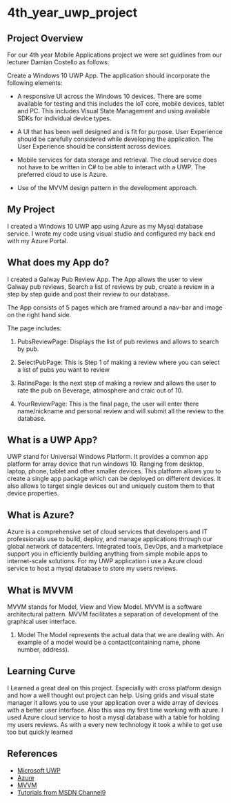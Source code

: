 # 4th_year_uwp_project

## Project Overview

For our 4th year Mobile Applications project we were set guidlines from our lecturer Damian Costello as follows:

Create a Windows 10 UWP App. The application should incorporate the following elements:

* A responsive UI across the Windows 10 devices. There are some available for testing and this includes the IoT core, mobile devices, tablet and PC. This includes Visual State Management and using available SDKs for individual device types.

* A UI that has been well designed and is fit for purpose. User Experience should be carefully considered while developing the application. The User Experience should be consistent
across devices.

* Mobile services for data storage and retrieval. The cloud service does not have to be written
in C# to be able to interact with a UWP. The preferred cloud to use is Azure.

* Use of the MVVM design pattern in the development approach.

## My Project

I created a Windows 10 UWP app using Azure as my Mysql database service. I wrote my code using visual studio and configured my back end with my Azure Portal.

## What does my App do?

I created a Galway Pub Review App. The App allows the user to view Galway pub reviews, Search a list of reviews by pub, create a review in a step by step guide and post their review to our database.

The App consists of 5 pages which are framed around a nav-bar and image on the right hand side.

The page includes:

1. PubsReviewPage: Displays the list of pub reviews and allows to search by pub.

2. SelectPubPage: This is Step 1 of making a review where you can select a list of pubs you want to review

3. RatinsPage: Is the next step of making a review and allows the user to rate the pub on Beverage, atmosphere and craic out of 10.

4. YourReviewPage: This is the final page, the user will enter there name/nickname and personal review and will submit all the review to the database. 

## What is a UWP App?

UWP stand for Universal Windows Platform. It provides a common app platform for array device that run windows 10. Ranging from desktop, laptop, phone, tablet and other smaller devices. This platform allows you to create a single app package which can be deployed on different devices. It also allows to target single devices out and uniquely custom them to that device properties.

## What is Azure?

Azure is a comprehensive set of cloud services that developers and IT professionals use to build, deploy, and manage applications through our global network of datacenters. Integrated tools, DevOps, and a marketplace support you in efficiently building anything from simple mobile apps to internet-scale solutions. For my UWP application i use a Azure cloud service to host a mysql database to store my users reviews.

## What is MVVM

MVVM stands for Model, View and View Model. MVVM is a software architectural pattern. MVVM facilitates a separation of development of the graphical user interface.

1. Model
The Model represents the actual data that we are dealing with. An example of a model would be a contact(containing name, phone number, address). 


## Learning Curve

I Learned a great deal on this project. Especially with cross platform design and how a well thought out project can help. Using grids and visual state manager it allows you to use your application over a wide array of devices with a better user interface. Also this was my first time working with azure. I used Azure cloud service to host a mysql database with a table for holding my users reviews. As with a every new technology it took a while to get use too but quickly learned  

## References

* [Microsoft UWP](https://docs.microsoft.com/en-us/windows/uwp/get-started/universal-application-platform-guide)
* [Azure](https://docs.microsoft.com/en-us/azure/) 
* [MVVM](https://msdn.microsoft.com/en-us/library/hh848246.aspx)
* [Tutorials from MSDN Channel9](https://channel9.msdn.com/Series/Windows-10-development-for-absolute-beginners)